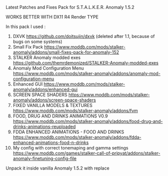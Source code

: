 Latest Patches and Fixes Pack for S.T.A.L.K.E.R. Anomaly 1.5.2

WORKS BETTER WITH DX11 R4 Render TYPE

In this pack I used :

1. DXVK https://github.com/doitsujin/dxvk (deleted after 1.1, because of bugs on some systems)
2. Small Fix Pack https://www.moddb.com/mods/stalker-anomaly/addons/small-fixes-pack-for-anomaly-152
3. STALKER Anomaly modded exes https://github.com/themrdemonized/STALKER-Anomaly-modded-exes
4. Anomaly Mod Configuration Menu https://www.moddb.com/mods/stalker-anomaly/addons/anomaly-mod-configuration-menu
5. Enhanced GUI https://www.moddb.com/mods/stalker-anomaly/addons/enhanced-gui
6. SCREEN SPACE SHADERS https://www.moddb.com/mods/stalker-anomaly/addons/screen-space-shaders
7. FIXED VANILLA MODELS & TEXTURES https://www.moddb.com/mods/stalker-anomaly/addons/fvm
8. FOOD, DRUG AND DRINKS ANIMATIONS V0.9 https://www.moddb.com/mods/stalker-anomaly/addons/food-drug-and-drinks-animations-reuploaded
9. FDDA ENHANCED ANIMATIONS - FOOD AND DRINKS https://www.moddb.com/mods/stalker-anomaly/addons/fdda-enhanced-animations-food-n-drinks
10. My config with correct tonemaping and gamma settings https://www.moddb.com/games/stalker-call-of-pripyat/addons/stalker-anomaly-finetuning-config-file

Unpack it inside vanilla Anomaly 1.5.2 with replace
